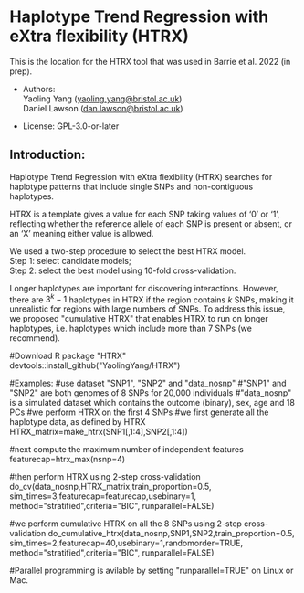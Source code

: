 # Haplotype Trend Regression with eXtra flexibility (HTRX)

This is the location for the HTRX tool that was used in Barrie et al. 2022 (in prep).

* Authors:   
Yaoling Yang (yaoling.yang@bristol.ac.uk)   
Daniel Lawson (dan.lawson@bristol.ac.uk)

* License: GPL-3.0-or-later

## Introduction:

Haplotype Trend Regression with eXtra flexibility (HTRX) searches for haplotype patterns that include single SNPs and non-contiguous haplotypes.

HTRX is a template gives a value for each SNP taking values of ‘0’ or ‘1’, reflecting whether the reference allele of each SNP is present or absent, or an ‘X’ meaning either value is allowed.

We used a two-step procedure to select the best HTRX model.    
Step 1: select candidate models;    
Step 2: select the best model using 10-fold cross-validation.

Longer haplotypes are important for discovering interactions. However, there are $3^k-1$ haplotypes in HTRX if the region contains $k$ SNPs, making it unrealistic for regions with large numbers of SNPs. To address this issue, we proposed "cumulative HTRX" that enables HTRX to run on longer haplotypes, i.e. haplotypes which include more than 7 SNPs (we recommend).

#Download R package "HTRX"
devtools::install_github("YaolingYang/HTRX")

#Examples:
#use dataset "SNP1", "SNP2" and "data_nosnp"
#"SNP1" and "SNP2" are both genomes of 8 SNPs for 20,000 individuals
#"data_nosnp" is a simulated dataset which contains the outcome (binary), sex, age and 18 PCs
#we perform HTRX on the first 4 SNPs
#we first generate all the haplotype data, as defined by HTRX
HTRX_matrix=make_htrx(SNP1[,1:4],SNP2[,1:4])

#next compute the maximum number of independent features
featurecap=htrx_max(nsnp=4)

#then perform HTRX using 2-step cross-validation
do_cv(data_nosnp,HTRX_matrix,train_proportion=0.5,
      sim_times=3,featurecap=featurecap,usebinary=1,
      method="stratified",criteria="BIC",
      runparallel=FALSE)

#we perform cumulative HTRX on all the 8 SNPs using 2-step cross-validation
do_cumulative_htrx(data_nosnp,SNP1,SNP2,train_proportion=0.5,
                   sim_times=2,featurecap=40,usebinary=1,randomorder=TRUE,
                   method="stratified",criteria="BIC",
                   runparallel=FALSE)

#Parallel programming is avilable by setting "runparallel=TRUE" on Linux or Mac.
